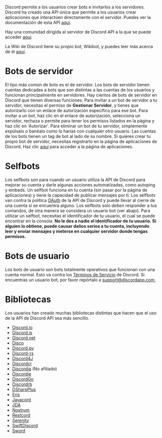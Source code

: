 <!-- TITLE:[ES] Bots -->
<!-- SUBTITLE: Información sobre las diferentes bibliotecas de bots de Discord -->

Discord permite a los usuarios crear bots e invitarlos a los servidores. Discord ha creado una API única que permite a los usuarios crear aplicaciones que interactúen directamente con el servidor. Puedes ver la documentación de esta API [aquí](https://discordapp.com/developers/docs/intro).

Hay una comunidad dirigida al servidor de Discord API a la que se puede acceder [aquí](http://discord.gg/discord-api).

La Wiki de Discord tiene su propio bot, Wikibot, y puedes leer más acerca de él [aquí](/wikibot).

# Bots de servidor
El tipo más común de bots es el de servidor. Los bots de servidor tienen cuentas dedicadas a bots que son distintas a las cuentas de los usuarios y funcionan principalmente en servidores. Hay cientos de bots de servidor en Discord que tienen diversas funciones. Para invitar a un bot de servidor a tu servidor, necesitas el permiso de **Gestionar Servidor**, y tienes que autorizarlo con un enlace de autorización específico para ese bot. Para invitar a un bot, haz clic en el enlace de autorización, selecciona un servidor, rechaza o permite para tener los permisos listados en la página y haz clic en 'Autorizar'. Para eliminar un bot de tu servidor, simplemente expúlsalo o banéalo como lo harías con cualquier otro usuario. Las cuentas de los bots tienen un tag de bot al lado de su nombre. Si quieres crear tu propio bot de servidor, necesitas registrarlo en la página de aplicaciones de Discord. Haz clic [aquí](https://discordapp.com/developers/applications/me) para acceder a la página de aplicaciones.

# Selfbots
Los selfbots son para cuando un usuario utiliza la API de Discord para mejorar su cuenta y darle algunas acciones automatizadas, como autoping y embeds. Un selfbot funciona en tu cuenta (sin pasar por la página de aplicaciones) y tiene la capacidad de publicar mensajes por ti. Los selfbots van contra la política [OAuth](https://discordapp.com/developers/docs/topics/oauth2#bot-vs-user-accounts) de la API de Discord y puede llevar al cierre de una cuenta si se encuentra alguno. Los selfbots solo *deben* responder a tus comandos, de otra manera se considera un usuario bot (ver abajo). Para utilizar un selfbot, necesitas el identificador de tu usuario, el cual se puede encontrar en la consola. **No le des a nadie el identificador de tu usuario. Si alguien lo obtiene, puede causar daños serios a tu cuenta, incluyendo leer y enviar mensajes y meterse en cualquier servidor donde tengas permisos.**
# Bots de usuario
Los bots de usuario son bots totalmente operativos que funcionan con una cuenta normal. Esto va contra los [Términos de Servicio](https://discordapp.com/terms) de Discord. Si encuentras un usuario bot, por favor repórtalo a [support@discordapp.com.](mailto:support@discordapp.com) 

# Bibliotecas
Los usuarios han creado muchas bibliotecas distintas que hacen que el uso de la API de Discord API sea más sencillo.
* [Discord.io](https://github.com/izy521/discord.io)
* [Discord.js](https://github.com/hydrabolt/discord.js)
* [Discord.net](https://github.com/RogueException/Discord.Net)
* [Disco](https://github.com/b1naryth1ef/disco)
* [Discord.py](https://github.com/Rapptz/discord.py)
* [Discord-rs](https://github.com/SpaceManiac/discord-rs)
* [Discord4J](https://github.com/austinv11/Discord4J)
* [Discordcr](https://github.com/meew0/discordcr)
* [Discordia](https://github.com/SinisterRectus/Discordia) (No afiliado)
* [Discordie](https://github.com/qeled/discordie)
* [DiscordGo](https://github.com/bwmarrin/discordgo)
* [Discordrb](https://github.com/meew0/discordrb)
* [DSharpPlus](https://github.com/NaamloosDT/DSharpPlus)
* [Eris](https://github.com/abalabahaha/eris)
* [Javacord](https://github.com/BtoBastian/Javacord)
* [JDA](https://github.com/DV8FromTheWorld/JDA)
* [Nostrum](https://github.com/Kraigie/nostrum)
* [Restcord](https://github.com/restcord/restcord)
* [Serenity](https://github.com/zeyla/serenity)
* [SwiftDiscord](https://github.com/nuclearace/SwiftDiscord)
* [Sword](https://github.com/Azoy/Sword)